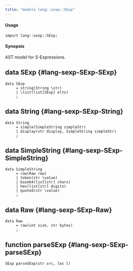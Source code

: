 ```yaml
---
title: "module lang::sexp::SExp"
---
```


#### Usage

`import lang::sexp::SExp;`


#### Synopsis

AST model for S-Expressions.


## data SExp {#lang-sexp-SExp-SExp}

```rascal
data SExp  
     = string(String \str)
     | \list(list[SExp] elts)
     ;
```

## data String {#lang-sexp-SExp-String}

```rascal
data String  
     = simple(SimpleString simpleStr)
     | display(str display, SimpleString simpleStr)
     ;
```

## data SimpleString {#lang-sexp-SExp-SimpleString}

```rascal
data SimpleString  
     = raw(Raw raw)
     | token(str \value)
     | base64(list[str] chars)
     | hex(list[str] digits)
     | quoted(str \value)
     ;
```

## data Raw {#lang-sexp-SExp-Raw}

```rascal
data Raw  
     = raw(int size, str bytes)
     ;
```

## function parseSExp {#lang-sexp-SExp-parseSExp}

```rascal
SExp parseSExp(str src, loc l)

```

